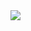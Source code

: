 <img src="https://docs.google.com/drawings/d/e/2PACX-1vQnHoIh16zCgsW9ja14eEs2J9HHXUYecTnAI43tXv29FeLW9WjnAR99lHq1XevgCQNqILZnJxU9sJpu/pub?w=1725&amp;h=977">

